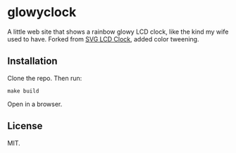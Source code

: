 glowyclock
==================

A little web site that shows a rainbow glowy LCD clock, like the kind my wife used to have. Forked from [SVG LCD Clock](http://codepen.io/christianhanvey/pen/imKIb/), added color tweening.

Installation
------------

Clone the repo. Then run:

    make build

Open in a browser.

License
-------

MIT.
